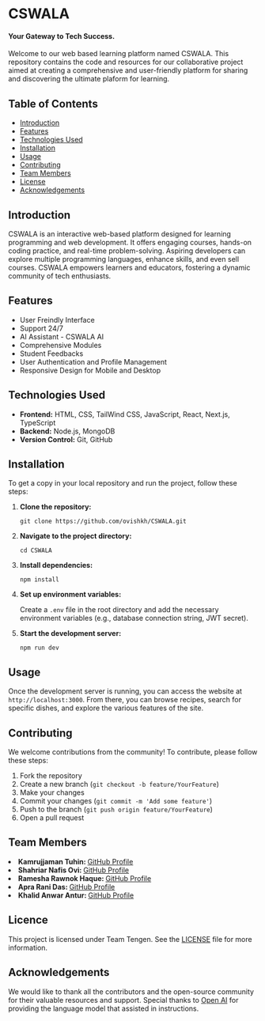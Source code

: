 <h1>CSWALA</h1>
<h4>Your Gateway to Tech Success.</h4>
<p>Welcome to our web based learning platform named CSWALA. This repository contains the code and resources for our collaborative project aimed at creating a comprehensive and user-friendly platform for sharing and discovering the ultimate plaform for learning.</p>
<h2>Table of Contents</h2>
<ul>
  <li><a href="#introduction">Introduction</a></li>
  <li><a href="#features">Features</a></li>
  <li><a href="#technologies-used">Technologies Used</a></li>
  <li><a href="#installation">Installation</a></li>
  <li><a href="#usage">Usage</a></li>
  <li><a href="#contributing">Contributing</a></li>
  <li><a href="#team-members">Team Members</a></li>
  <li><a href="#license">License</a></li>
  <li><a href="#acknowledgements">Acknowledgements</a></li>
  </ul>
<h2 id="introduction">Introduction</h2>
    <p>CSWALA is an interactive web-based platform designed for learning programming and web development. It offers engaging courses, hands-on coding practice, and real-time problem-solving. Aspiring developers can 
    explore multiple programming languages, enhance skills, and even sell courses. CSWALA empowers learners and educators, fostering a dynamic community of tech enthusiasts.</p>
    <h2 id="features">Features</h2>
<ul>
  <li>User Freindly Interface</li>
  <li>Support 24/7</li>
  <li>AI Assistant - CSWALA AI</li>
  <li>Comprehensive Modules</li>
  <li>Student Feedbacks</li>
  <li>User Authentication and Profile Management</li>
  <li>Responsive Design for Mobile and Desktop</li>
</ul>
<h2 id="technologies-used">Technologies Used</h2>
<ul>
 <li><strong>Frontend:</strong> HTML, CSS, TailWind CSS, JavaScript, React, Next.js, TypeScript</li>
 <li><strong>Backend:</strong> Node.js, MongoDB</li>
 <li><strong>Version Control:</strong> Git, GitHub</li>
</ul>
<h2 id="installation">Installation</h2>
<p>To get a copy in your local repository and run the project, follow these steps:</p>
  <ol>
    <li><strong>Clone the repository:</strong>
     <pre><code>git clone https://github.com/ovishkh/CSWALA.git</code></pre>
    </li>
    <li><strong>Navigate to the project directory:</strong>
      <pre><code>cd CSWALA</code></pre>
      </li>
    <li><strong>Install dependencies:</strong>
      <pre><code>npm install</code></pre>
    </li>
    <li><strong>Set up environment variables:</strong>
      <p>Create a <code>.env</code> file in the root directory and add the necessary environment variables (e.g., database connection string, JWT secret).</p>
    </li>
    <li><strong>Start the development server:</strong>
      <pre><code>npm run dev</code></pre>
    </li>
  </ol>
    <h2 id="usage">Usage</h2>
    <p>Once the development server is running, you can access the website at <code>http://localhost:3000</code>. From there, you can browse recipes, search for specific dishes, and explore the various features of the site.</p>
    <h2 id="contributing">Contributing</h2>
    <p>We welcome contributions from the community! To contribute, please follow these steps:</p>
    <ol>
      <li>Fork the repository</li>
      <li>Create a new branch (<code>git checkout -b feature/YourFeature</code>)</li>
      <li>Make your changes</li>
      <li>Commit your changes (<code>git commit -m 'Add some feature'</code>)</li>
      <li>Push to the branch (<code>git push origin feature/YourFeature</code>)</li>
      <li>Open a pull request</li>
    </ol>
   <h2 id="team-members">Team Members</h2>
    <li><b>Kamrujjaman Tuhin: </b><a href="github.com/KJ4Web">GitHub Profile</a></li>
    <li><b>Shahriar Nafis Ovi: </b><a href="github.com/ovishkh">GitHub Profile</a></li>
    <li><b>Ramesha Rawnok Haque: </b><a href="https://github.com/rawnok-18">GitHub Profile</a></li>
    <li><b>Apra Rani Das: </b><a href="github.com/ApraAditi">GitHub Profile</a></li>
    <li><b>Khalid Anwar Antur: </b><a href="github.com/khalid-anwar-antur">GitHub Profile</a></li>
  <h2 id="license">Licence</h2>
   <p>This project is licensed under Team Tengen. See the </b><a href="">LICENSE</a> file for more information.</p>
  <h2 id="acknowledgements">Acknowledgements</h2>
   <p>We would like to thank all the contributors and the open-source community for their valuable resources and support. Special thanks to <a href="https://openai.com/">Open AI</a> for providing the language model that assisted in instructions. </p>
